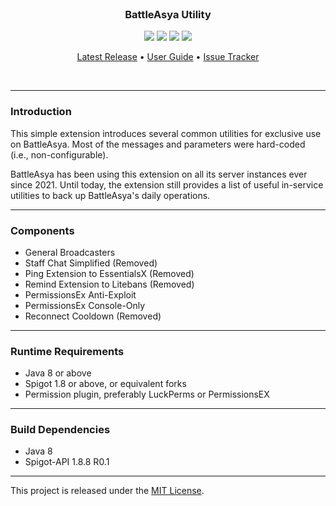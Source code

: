 <br>
<h3 align="center">BattleAsya Utility</h3>
<p align="center">
    <img src="https://img.shields.io/badge/Version-2.0.3-green"> <img src="https://img.shields.io/badge/Spigot-1.8+-lightgrey"> <img src="https://img.shields.io/badge/License-MIT-blue"> <img src="https://img.shields.io/badge/Language-Java-yellow">
</p>

<p align="center">
    <a href="https://github.com/denniemok/battleasya-utility/releases">Latest Release</a> •
    <a href="https://github.com/denniemok/battleasya-utility/wiki">User Guide</a> •
    <a href="https://github.com/denniemok/battleasya-utility/issues">Issue Tracker</a>
</p>
<br>

<hr>

### Introduction
This simple extension introduces several common utilities for exclusive use on BattleAsya. Most of the messages and parameters were hard-coded (i.e., non-configurable).

BattleAsya has been using this extension on all its server instances ever since 2021. Until today, the extension still provides a list of useful in-service utilities to back up BattleAsya's daily operations.

<hr>

### Components
- General Broadcasters
- Staff Chat Simplified (Removed)
- Ping Extension to EssentialsX (Removed)
- Remind Extension to Litebans (Removed)
- PermissionsEx Anti-Exploit
- PermissionsEx Console-Only
- Reconnect Cooldown (Removed)

<hr>

### Runtime Requirements
- Java 8 or above
- Spigot 1.8 or above, or equivalent forks
- Permission plugin, preferably LuckPerms or PermissionsEX

<hr>

### Build Dependencies
- Java 8
- Spigot-API 1.8.8 R0.1

<hr>

This project is released under the [MIT License](https://opensource.org/license/mit/).
